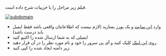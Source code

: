
فیلم زیر مراحل را با جزییات شرح داده است.

[![subdomain](https://img.youtube.com/vi/pkGwk3jl5g8/maxresdefault.jpg)](https://www.youtube.com/watch?v=pkGwk3jl5g8)

- وارد [این سایت](https://freedns.afraid.org/signup/?plan=starter) و یک یوزر بسازید (لازم نیست که اطلاعاتتان واقعی باشد فقط ایمیل باید درست باشد)
- ایمیلی که به شما ارسال شده را اکتیو کنید
- روی [این لینک](https://freedns.afraid.org/subdomain/edit.php?edit_domain_id=1184493) کلیک کنید و آی پی سرور را خود و نام مورد نظر را در آن قرار دهید.
- زیر دامنه ایجاد شده را کپی کنید.


